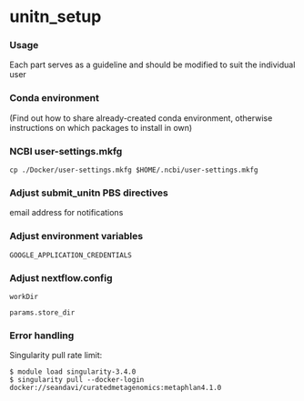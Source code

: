 # unitn_setup

### Usage
Each part serves as a guideline and should be modified to suit the individual user

### Conda environment
(Find out how to share already-created conda environment, otherwise instructions on which packages to install in own)

### NCBI user-settings.mkfg
`cp ./Docker/user-settings.mkfg $HOME/.ncbi/user-settings.mkfg`

### Adjust submit_unitn PBS directives
email address for notifications

### Adjust environment variables
`GOOGLE_APPLICATION_CREDENTIALS`

### Adjust nextflow.config
`workDir`

`params.store_dir`

### Error handling
Singularity pull rate limit:
```
$ module load singularity-3.4.0
$ singularity pull --docker-login docker://seandavi/curatedmetagenomics:metaphlan4.1.0
```
